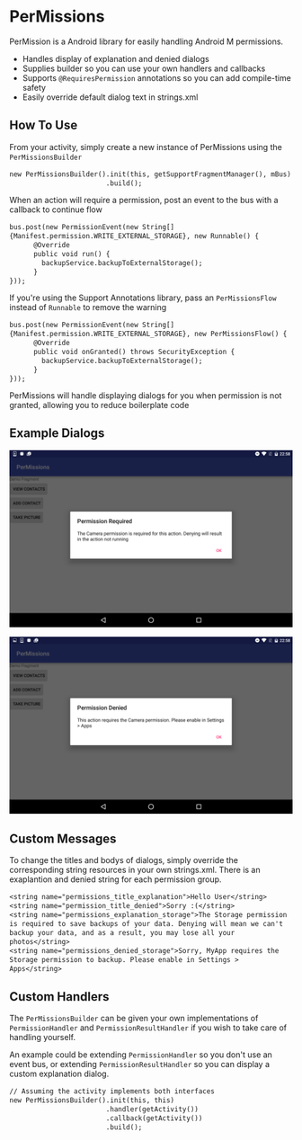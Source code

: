 # PerMissions

PerMission is a Android library for easily handling Android M permissions.

* Handles display of explanation and denied dialogs
* Supplies builder so you can use your own handlers and callbacks
* Supports `@RequiresPermission` annotations so you can add compile-time safety
* Easily override default dialog text in strings.xml

## How To Use

From your activity, simply create a new instance of PerMissions using the `PerMissionsBuilder`
```
new PerMissionsBuilder().init(this, getSupportFragmentManager(), mBus)
                        .build();
```

When an action will require a permission, post an event to the bus with a callback to continue flow

```
bus.post(new PermissionEvent(new String[]{Manifest.permission.WRITE_EXTERNAL_STORAGE}, new Runnable() {
      @Override
      public void run() {
        backupService.backupToExternalStorage();
      }
}));
```

If you're using the Support Annotations library, pass an `PerMissionsFlow` instead of `Runnable` to remove the warning 
```
bus.post(new PermissionEvent(new String[]{Manifest.permission.WRITE_EXTERNAL_STORAGE}, new PerMissionsFlow() {
      @Override
      public void onGranted() throws SecurityException {
        backupService.backupToExternalStorage();
      }
}));
```

PerMissions will handle displaying dialogs for you when permission is not granted, allowing you to reduce boilerplate code

## Example Dialogs
![Image of explanation dialog](/attachments/explanation.png)

![Image of denied dialog](/attachments/denied.png)

## Custom Messages
To change the titles and bodys of dialogs, simply override the corresponding string resources in your own strings.xml. There is an exaplantion and denied string for each permission group.

```
<string name="permissions_title_explanation">Hello User</string>
<string name="permission_title_denied">Sorry :(</string>
<string name="permissions_explanation_storage">The Storage permission is required to save backups of your data. Denying will mean we can't backup your data, and as a result, you may lose all your photos</string>
<string name="permissions_denied_storage">Sorry, MyApp requires the Storage permission to backup. Please enable in Settings > Apps</string>
```
## Custom Handlers
The `PerMissionsBuilder` can be given your own implementations of `PermissionHandler` and `PermissionResultHandler` if you wish to take care of handling yourself. 

An example could be extending `PermissionHandler` so you don't use an event bus, or extending `PermissionResultHandler` so you can display a custom explanation dialog.

```
// Assuming the activity implements both interfaces
new PerMissionsBuilder().init(this, this)
                        .handler(getActivity())
                        .callback(getActivity())
                        .build();
```

